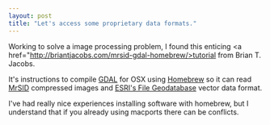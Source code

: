 ```yaml
---
layout: post
title: "Let's access some proprietary data formats."
---
```


Working to solve a image processing problem, I found this enticing <a href="http://briantjacobs.com/mrsid-gdal-homebrew/>tutorial</a> from Brian T. Jacobs.

It's instructions to compile [GDAL](http://www.gdal.org/) for OSX using [Homebrew](http://brew.sh/) so it can read [MrSID](https://en.wikipedia.org/wiki/MrSID) compressed images and [ESRI's File Geodatabase](http://help.arcgis.com/en/arcgisdesktop/10.0/help/index.html#//003n00000007000000) vector data format.

I've had really nice experiences installing software with homebrew, but I understand that if you already using macports there can be conflicts.
